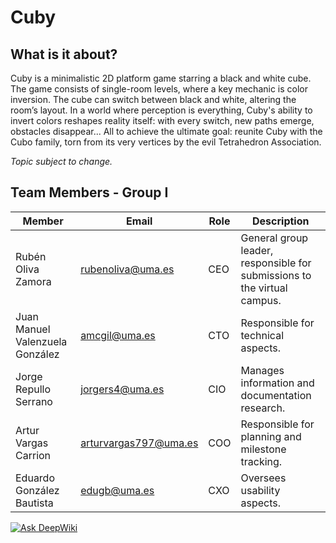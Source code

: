 # Cuby

## What is it about?
Cuby is a minimalistic 2D platform game starring a black and white cube. The game consists of single-room levels, where a key mechanic is color inversion. The cube can switch between black and white, altering the room’s layout. In a world where perception is everything, Cuby's ability to invert colors reshapes reality itself: with every switch, new paths emerge, obstacles disappear... All to achieve the ultimate goal: reunite Cuby with the Cubo family, torn from its very vertices by the evil Tetrahedron Association. 

*Topic subject to change.*

## Team Members - Group I
| Member | Email | Role | Description |
|---------|----------------------------|-----|----------------------------------------------------------|
| Rubén Oliva Zamora | rubenoliva@uma.es | CEO | General group leader, responsible for submissions to the virtual campus. |
| Juan Manuel Valenzuela González | amcgil@uma.es | CTO | Responsible for technical aspects. |
| Jorge Repullo Serrano | jorgers4@uma.es | CIO | Manages information and documentation research. |
| Artur Vargas Carrion | arturvargas797@uma.es | COO | Responsible for planning and milestone tracking. |
| Eduardo González Bautista | edugb@uma.es | CXO | Oversees usability aspects. |

[![Ask DeepWiki](https://deepwiki.com/badge.svg)](https://deepwiki.com/arrozet/Cuby)

